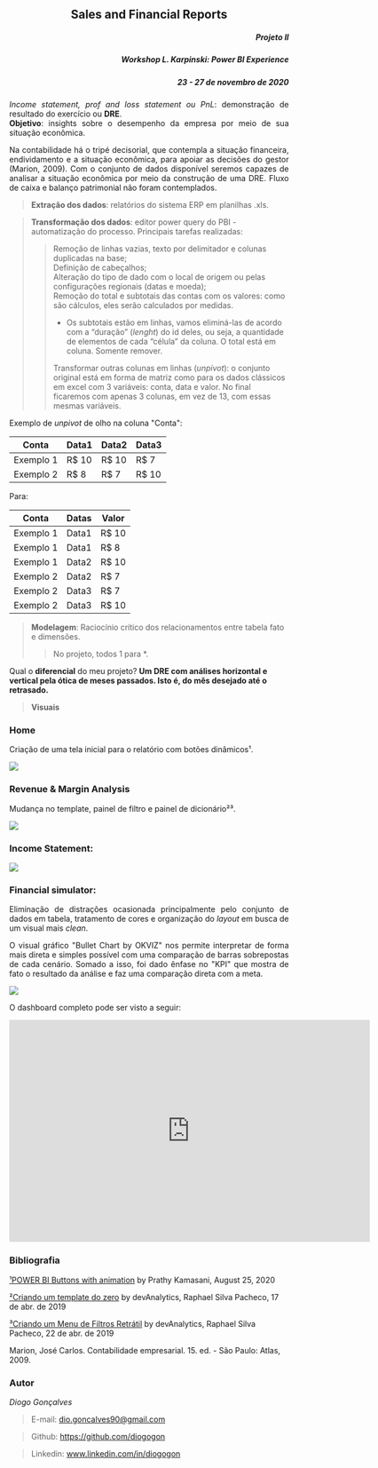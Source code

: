 <h2 align="center"> Sales and Financial Reports </h2>
<h5 align="right"> Projeto II </h5>
<h5 align="right"> Workshop L. Karpinski: Power BI Experience  </h5>
<h5 align="right"> 23 - 27 de novembro de 2020 </h5>

<p align="justify"><i>Income statement, prof and loss statement ou PnL</i>: demonstração de resultado do exercício ou <b>DRE</b>.<br>
<b>Objetivo</b>: insights sobre o desempenho da empresa por meio de sua situação econômica.</p>

<p align="justify"> Na contabilidade há o tripé decisorial, que contempla a situação financeira, endividamento e a situação econômica, para apoiar as decisões do gestor (Marion, 2009). Com o conjunto de dados disponível seremos capazes de analisar a situação econômica por meio da construção de uma DRE. Fluxo de caixa e balanço patrimonial não foram contemplados.</p>

> <b>Extração dos dados</b>: relatórios do sistema ERP em planilhas .xls.

> <b>Transformação dos dados</b>: editor power query do PBI - automatização do processo. Principais tarefas realizadas:
>>
>> Remoção de linhas vazias, texto por delimitador e colunas duplicadas na base;<br>
>> Definição de cabeçalhos;<br>
>> Alteração do tipo de dado com o local de origem ou pelas configurações regionais (datas e moeda);<br>
>> Remoção do total e subtotais das contas com os valores: como são cálculos, eles serão calculados por medidas.
>> * Os subtotais estão em linhas, vamos eliminá-las de acordo com a “duração” (<i>lenght</i>) do id deles, ou seja, a quantidade de elementos de cada “célula” da coluna. O total está em coluna. Somente remover.<br>
>>
>> Transformar outras colunas em linhas (<i>unpivot</i>): o conjunto original está em forma de matriz como para os dados clássicos em excel com 3 variáveis: conta, data e valor. No final ficaremos com apenas 3 colunas, em vez de 13, com essas mesmas variáveis.

Exemplo de <i>unpivot</i> de olho na coluna "Conta":

Conta     | Data1 |Data2|Data3
--------- | ------|-----|-----
Exemplo 1 | R$ 10 |R$ 10|R$ 7
Exemplo 2 | R$ 8  |R$ 7 |R$ 10

Para:

Conta     | Datas |Valor
--------- | ------|-----
Exemplo 1 | Data1 |R$ 10
Exemplo 1 | Data1 |R$  8
Exemplo 1 | Data2 |R$ 10
Exemplo 2 | Data2 |R$  7
Exemplo 2 | Data3 |R$  7
Exemplo 2 | Data3 |R$ 10

> <b>Modelagem</b>: Raciocínio crítico dos relacionamentos entre tabela fato e dimensões.
>>
>> No projeto, todos 1 para *.

Qual o <b>diferencial</b> do meu projeto? <b>Um DRE com análises horizontal e vertical pela ótica de meses passados. Isto é, do mês desejado até o retrasado.</b> 

> <b>Visuais</b>

### Home
Criação de uma tela inicial para o relatório com botões dinâmicos¹.

<img src="https://raw.githubusercontent.com/diogogon/myProject_Week_PBI_Karpinski/main/Home.gif">

### Revenue & Margin Analysis
Mudança no template, painel de filtro e painel de dicionário²³.

<img src="https://raw.githubusercontent.com/diogogon/myProject_Week_PBI_Karpinski/main/RevenueandMarginAnalysis.gif">

### Income Statement: 

<img src="https://raw.githubusercontent.com/diogogon/myProject_Week_PBI_Karpinski/main/IncomeStatement.gif">

### Financial simulator:
<p align="justify"> Eliminação de distrações ocasionada principalmente pelo conjunto de dados em tabela, tratamento de cores e organização do <i>layout</i> em busca de um visual mais <i>clean</i>.</p>

<p align="justify"> O visual gráfico "Bullet Chart by OKVIZ" nos permite interpretar de forma mais direta e simples possível com uma comparação de barras sobrepostas de cada cenário. Somado a isso, foi dado ênfase no "KPI" que mostra de fato o resultado da análise e faz uma comparação direta com a meta.</p>

<img src="https://raw.githubusercontent.com/diogogon/myProject_Week_PBI_Karpinski/main/IncomeStatementWIF.gif">

O dashboard completo pode ser visto a seguir:

<iframe width="650" height="400" src="https://app.powerbi.com/view?r=eyJrIjoiMGI2OThlMTgtZTMzOS00ZjUyLTgyYTktZmIwZTc0ZmQ2NjI0IiwidCI6IjkwOTJiNThjLWQxNDctNDE4ZC1hMWYxLWZhN2VhZDNkN2ZiMCJ9" frameborder="0" allowFullScreen="true"></iframe>

<p></p>

### Bibliografia
[¹POWER BI Buttons with animation](https://prathy.com/2020/08/powerbi-buttons-with-animation/) by Prathy Kamasani, August 25, 2020

[²Criando um template do zero](https://www.youtube.com/watch?v=fMrVBEUFCgg) by devAnalytics, Raphael Silva Pacheco, 17 de abr. de 2019 

[³Criando um Menu de Filtros Retrátil](https://www.youtube.com/watch?v=xiNJg7NxC7Y) by devAnalytics, Raphael Silva Pacheco, 22 de abr. de 2019

Marion, José Carlos. Contabilidade empresarial. 15. ed. - São Paulo: Atlas, 2009.

### Autor
*Diogo Gonçalves*
> E-mail: dio.goncalves90@gmail.com

> Github: https://github.com/diogogon

> Linkedin: www.linkedin.com/in/diogogon
